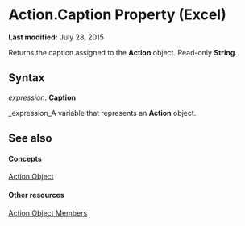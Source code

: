 
# Action.Caption Property (Excel)

 **Last modified:** July 28, 2015

Returns the caption assigned to the  **Action** object. Read-only **String**.

## Syntax

 _expression_. **Caption**

 _expression_A variable that represents an  **Action** object.


## See also


#### Concepts


 [Action Object](8a54e4ed-8392-e198-66df-987f94841968.md)
#### Other resources


 [Action Object Members](facec89c-9df7-e199-574b-78c86d91dd6e.md)
